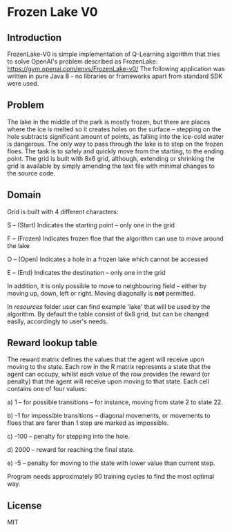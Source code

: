 # Frozen Lake V0

## Introduction
FrozenLake-V0 is simple implementation of Q-Learning algorithm that tries to solve OpenAI's problem described as FrozenLake: https://gym.openai.com/envs/FrozenLake-v0/
The following application was written in pure Java 8 - no libraries or frameworks apart from standard SDK were used.

## Problem
The lake in the middle of the park is mostly frozen, but there are places where the ice is melted so it creates holes on the surface – stepping on the hole subtracts significant amount of points, as falling into the ice-cold water is dangerous. The only way to pass through the lake is to step on the frozen floes. The task is to safely and quickly move from the starting, to the ending point.
The grid is built with 8x6 grid, although, extending or shrinking the grid is available by simply amending the text file with minimal changes to the source code.

## Domain
Grid is built with 4 different characters:

S – (Start) Indicates the starting point – only one in the grid

F – (Frozen) Indicates frozen floe that the algorithm can use to move around the lake

O – (Open) Indicates a hole in a frozen lake which cannot be accessed

E – (End) Indicates the destination – only one in the grid

In addition, it is only possible to move to neighbouring field – either by moving up, down, left or right.
Moving diagonally is **not** permitted.

In *resources* folder user can find example 'lake' that will be used by the algorithm.
By default the table consist of 6x8 grid, but can be changed easily, accordingly to user's needs.

## Reward lookup table
The reward matrix defines the values that the agent will receive upon moving to the state.
Each row in the R matrix represents a state that the agent can occupy, whilst each value of the row provides the reward (or penalty) that the agent will receive upon moving to that state.
Each cell contains one of four values:

a)	1 – for possible transitions – for instance, moving from state 2 to state 22.

b)	-1 for impossible transitions – diagonal movements, or movements to floes that are farer than 1 step are marked as impossible.

c)	-100 – penalty for stepping into the hole.

d)	2000 – reward for reaching the final state.

e)	-5 – penalty for moving to the state with lower value than current step. 

Program needs approximately 90 training cycles to find the most optimal way.

## License
MIT
